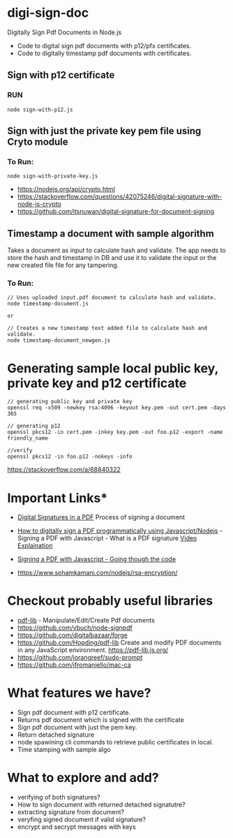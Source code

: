 # digi-sign-doc
Digitally Sign Pdf Documents in Node.js

- Code to digital sign pdf documents with p12/pfx certificates.
- Code to digitally timestamp pdf documents with certificates.

##
##
##

## Sign with p12 certificate

### RUN

```
node sign-with-p12.js
```

##
##
##

## Sign with just the private key pem file using Cryto module

### To Run:
```
node sign-with-private-key.js 
```

- https://nodejs.org/api/crypto.html
- https://stackoverflow.com/questions/42075246/digital-signature-with-node-js-crypto
- https://github.com/itsnuwan/digital-signature-for-document-signing


##
##
##

## Timestamp a document with sample algorithm

Takes a document as input to calculate hash and validate.
The app needs to store the hash and timestamp in DB and use it to validate the input or the new created file file for any tampering.

### To Run:
```
// Uses uploaded input.pdf document to calculate hash and validate.
node timestamp-document.js

or  

// Creates a new timestamp text added file to calculate hash and validate.
node timestamp-document_newgen.js
```

##
##
##

# Generating sample local public key, private key and  p12 certificate

```
// generating public key and private key
openssl req -x509 -newkey rsa:4096 -keyout key.pem -out cert.pem -days 365

// generating p12
openssl pkcs12 -in cert.pem -inkey key.pem -out foo.p12 -export -name friendly_name

//verify
openssl pkcs12 -in foo.p12 -nokeys -info
```

https://stackoverflow.com/a/68840322

##
##
##

# Important Links*
- [Digital Signatures in a PDF](https://www.adobe.com/devnet-docs/etk_deprecated/tools/DigSig/Acrobat_DigitalSignatures_in_PDF.pdf) 
Process of signing a document

- [How to digitally sign a PDF programmatically using Javascript/Nodejs](https://medium.com/caution-your-blast/how-to-digitally-sign-a-pdf-programmatically-using-javascript-nodejs-54194af7bdc3) - Signing a PDF with Javascript - What is a PDF signature
[Video Explaination](https://www.youtube.com/watch?v=6XsDVx0tjLc)

- [Signing a PDF with Javascript - Going though the code](https://www.youtube.com/watch?v=OFZK5lc70OI)

- https://www.sohamkamani.com/nodejs/rsa-encryption/

# Checkout probably useful libraries
- [pdf-lib](https://pdf-lib.js.org/) - Manipulate/Edit/Create Pdf documents
- https://github.com/vbuch/node-signpdf
- https://github.com/digitalbazaar/forge
- https://github.com/Hopding/pdf-lib
Create and modify PDF documents in any JavaScript environment.
https://pdf-lib.js.org/
- https://github.com/jorangreef/sudo-prompt
- https://github.com/jfromaniello/mac-ca

##
##
##

# What features we have?

- Sign pdf document with p12 certificate.
- Returns pdf document which is signed with the certificate
- Sign pdf document with just the pem key.
- Return detached signature
- node spawining cli commands to retrieve public certificates in local.
- Time stamping with sample algo

# What to explore and add?

- verifying of both signatures?
- How to sign document with returned detached signatutre?
- extracting signature from document?
- veryfing signed document if valid signature?
- encrypt and secrypt messages with keys



##
##
##

